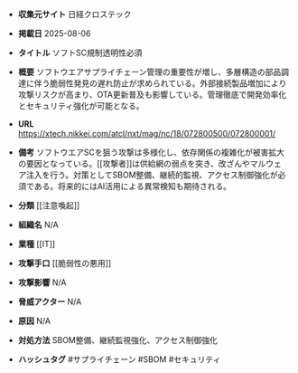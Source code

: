- **収集元サイト**
日経クロステック

- **掲載日**
2025-08-06

- **タイトル**
ソフトSC規制透明性必須

- **概要**
ソフトウエアサプライチェーン管理の重要性が増し、多層構造の部品調達に伴う脆弱性発見の遅れ防止が求められている。外部接続製品増加により攻撃リスクが高まり、OTA更新普及も影響している。管理徹底で開発効率化とセキュリティ強化が可能となる。

- **URL**
https://xtech.nikkei.com/atcl/nxt/mag/nc/18/072800500/072800001/

- **備考**
ソフトウエアSCを狙う攻撃は多様化し、依存関係の複雑化が被害拡大の要因となっている。[[攻撃者]]は供給網の弱点を突き、改ざんやマルウェア注入を行う。対策としてSBOM整備、継続的監視、アクセス制御強化が必須である。将来的にはAI活用による異常検知も期待される。

- **分類**
[[注意喚起]]

- **組織名**
N/A

- **業種**
[[IT]]

- **攻撃手口**
[[脆弱性の悪用]]

- **攻撃影響**
N/A

- **脅威アクター**
N/A

- **原因**
N/A

- **対処方法**
SBOM整備、継続監視強化、アクセス制御強化

- **ハッシュタグ**
#サプライチェーン #SBOM #セキュリティ
